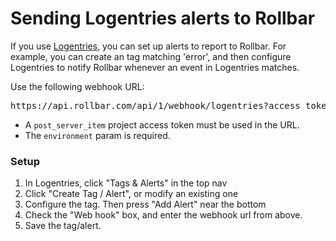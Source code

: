 # Sending Logentries alerts to Rollbar

If you use [Logentries](https://logentries.com), you can set up alerts to report to Rollbar. For example, you can create an tag matching 'error', and then configure Logentries to notify Rollbar whenever an event in Logentries matches.

Use the following webhook URL:

<pre>https://api.rollbar.com/api/1/webhook/logentries?access_token=POST_SERVER_ITEM_ACCESS_TOKEN&environment=production</pre>

- A `post_server_item` project access token must be used in the URL.
- The `environment` param is required.

### Setup

1. In Logentries, click "Tags & Alerts" in the top nav
2. Click "Create Tag / Alert", or modify an existing one
3. Configure the tag. Then press "Add Alert" near the bottom
4. Check the "Web hook" box, and enter the webhook url from above.
5. Save the tag/alert.


